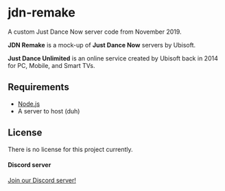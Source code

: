 # jdn-remake
A custom Just Dance Now server code from November 2019.

**JDN Remake** is a mock-up of **Just Dance Now** servers by Ubisoft.

**Just Dance Unlimited** is an online service created by Ubisoft back in 2014 for PC, Mobile, and Smart TVs.

## Requirements
- [Node.js](https://nodejs.org/)
- A server to host (duh)

## License
There is no license for this project currently.

#### Discord server
[Join our Discord server!](https://discord.gg/devd)
